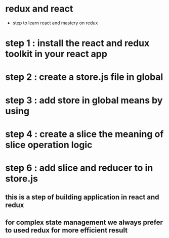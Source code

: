 
# redux and react 

* step to learn react and mastery on redux 

# step 1 : install the react and redux toolkit in your react app 

# step 2 : create a store.js file in global 

# step 3 : add store in global means by using <provider/> 

# step 4 : create a slice the meaning of slice operation logic 

# step 6 : add slice and reducer to in store.js 

## this is a step of building application in react and redux 
## for complex state management we always prefer to used redux for more efficient result 